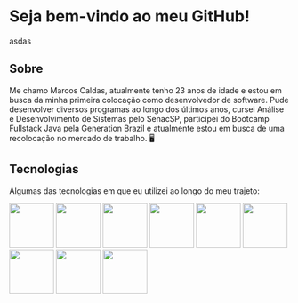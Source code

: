 # Seja bem-vindo ao meu GitHub!
asdas
## Sobre
Me chamo Marcos Caldas, atualmente tenho 23 anos de idade e estou em busca da minha primeira colocação como desenvolvedor de software. Pude desenvolver diversos programas ao longo dos últimos anos, cursei Análise e Desenvolvimento de Sistemas pelo SenacSP, participei do Bootcamp Fullstack Java pela Generation Brazil e atualmente estou em busca de uma recolocação no mercado de trabalho. 🖥️


## Tecnologias
Algumas das tecnologias em que eu utilizei ao longo do meu trajeto:

<img src="https://raw.githubusercontent.com/marwin1991/profile-technology-icons/refs/heads/main/icons/html.png" style="height: 80px; display: inline">
<img src="https://raw.githubusercontent.com/marwin1991/profile-technology-icons/refs/heads/main/icons/css.png" style="height: 80px; display: inline">
<img src="https://raw.githubusercontent.com/marwin1991/profile-technology-icons/refs/heads/main/icons/javascript.png" style="height: 80px; display: inline">
<img src="https://raw.githubusercontent.com/marwin1991/profile-technology-icons/refs/heads/main/icons/typescript.png" style="height: 80px; display: inline">
<img src="https://raw.githubusercontent.com/marwin1991/profile-technology-icons/refs/heads/main/icons/react.png" style="height: 80px; display: inline">
<img height="80" src="https://raw.githubusercontent.com/marwin1991/profile-technology-icons/refs/heads/main/icons/java.png">
<img height="80" src="https://raw.githubusercontent.com/marwin1991/profile-technology-icons/refs/heads/main/icons/spring.png">
<img height="80" src="https://raw.githubusercontent.com/marwin1991/profile-technology-icons/refs/heads/main/icons/spring_boot.png">
<img height="80" src="https://raw.githubusercontent.com/marwin1991/profile-technology-icons/refs/heads/main/icons/mysql.png">
